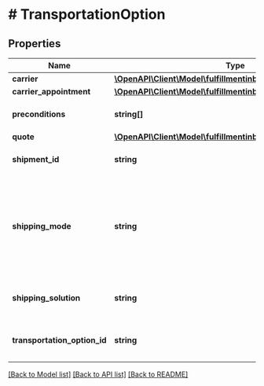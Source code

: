 # # TransportationOption

## Properties

Name | Type | Description | Notes
------------ | ------------- | ------------- | -------------
**carrier** | [**\OpenAPI\Client\Model\fulfillmentinbound\Carrier**](Carrier.md) |  |
**carrier_appointment** | [**\OpenAPI\Client\Model\fulfillmentinbound\CarrierAppointment**](CarrierAppointment.md) |  | [optional]
**preconditions** | **string[]** | Identifies a list of preconditions for confirming the transportation option. |
**quote** | [**\OpenAPI\Client\Model\fulfillmentinbound\Quote**](Quote.md) |  | [optional]
**shipment_id** | **string** | Identifier of a shipment. A shipment contains the boxes and units being inbounded. |
**shipping_mode** | **string** | Mode of shipment transportation that this option will provide.  Possible values: &#x60;GROUND_SMALL_PARCEL&#x60;, &#x60;FREIGHT_LTL&#x60;, &#x60;FREIGHT_FTL_PALLET&#x60;, &#x60;FREIGHT_FTL_NONPALLET&#x60;, &#x60;OCEAN_LCL&#x60;, &#x60;OCEAN_FCL&#x60;, &#x60;AIR_SMALL_PARCEL&#x60;, &#x60;AIR_SMALL_PARCEL_EXPRESS&#x60;. |
**shipping_solution** | **string** | Shipping program for the option. Possible values: &#x60;AMAZON_PARTNERED_CARRIER&#x60;, &#x60;USE_YOUR_OWN_CARRIER&#x60;. |
**transportation_option_id** | **string** | Identifier of a transportation option. A transportation option represent one option for how to send a shipment. |

[[Back to Model list]](../../README.md#models) [[Back to API list]](../../README.md#endpoints) [[Back to README]](../../README.md)
